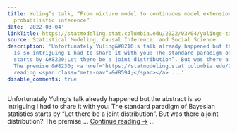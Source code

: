 ```yaml
---
title: Yuling’s talk, “From mixture model to continuous model extension to operator-based
  probabilistic inference”
date: '2022-03-04'
linkTitle: https://statmodeling.stat.columbia.edu/2022/03/04/yulings-talk-from-mixture-model-to-continuous-model-extension-to-operator-based-probabilistic-inference/
source: Statistical Modeling, Causal Inference, and Social Science
description: 'Unfortunately Yuling&#8216;s talk already happened but the abstract
  is so intriguing I had to share it with you: The standard paradigm of Bayesian statistics
  starts by &#8220;Let there be a joint distribution”. But was there a joint distribution?
  The premise &#8230; <a href="https://statmodeling.stat.columbia.edu/2022/03/04/yulings-talk-from-mixture-model-to-continuous-model-extension-to-operator-based-probabilistic-inference/">Continue
  reading <span class="meta-nav">&#8594;</span></a> ...'
disable_comments: true
---
```

Unfortunately Yuling&#8216;s talk already happened but the abstract is so intriguing I had to share it with you: The standard paradigm of Bayesian statistics starts by &#8220;Let there be a joint distribution”. But was there a joint distribution? The premise &#8230; <a href="https://statmodeling.stat.columbia.edu/2022/03/04/yulings-talk-from-mixture-model-to-continuous-model-extension-to-operator-based-probabilistic-inference/">Continue reading <span class="meta-nav">&#8594;</span></a> ...